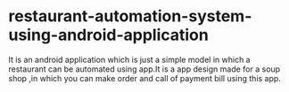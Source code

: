 # restaurant-automation-system-using-android-application
It is an android application which is just a simple model in which a restaurant can be automated using app.It is a app design made for a soup shop ,in which you can make order and call of payment bill using this app.
